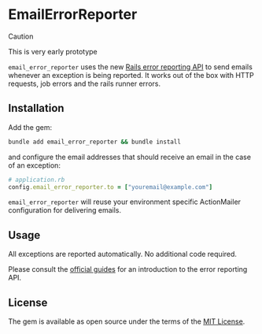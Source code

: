# EmailErrorReporter

> [!CAUTION]
> This is very early prototype

`email_error_reporter` uses the new [Rails error reporting API](https://guides.rubyonrails.org/error_reporting.html#error-reporting) to send emails whenever an exception is being reported. It works out of the box with HTTP requests, job errors and the rails runner errors.

## Installation

Add the gem:

```bash
bundle add email_error_reporter && bundle install
```

and configure the email addresses that should receive an email in the case of an exception:

```ruby
# application.rb
config.email_error_reporter.to = ["youremail@example.com"]
```

`email_error_reporter` will reuse your environment specific ActionMailer configuration for delivering emails.

## Usage

All exceptions are reported automatically. No additional code required.

Please consult the [official guides](https://guides.rubyonrails.org/error_reporting.html) for an introduction to the error reporting API.

## License

The gem is available as open source under the terms of the [MIT License](https://opensource.org/licenses/MIT).
